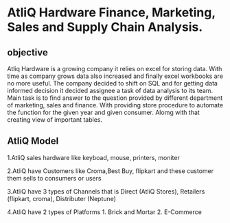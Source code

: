 # AtliQ Hardware Finance, Marketing, Sales and Supply Chain Analysis.


## objective 
Atliq Hardware is a growing company it relies on excel for storing data. With time as company grows data also increased and finally excel workbooks are no more useful. The company decided to shift on SQL and for getting data informed decision it decided assignee a task of data analysis to its team. 
Main task is to find answer to the question provided by different department of marketing, sales and finance. With providing store procedure to automate the function for the given year and given consumer. Alomg with that creating view of important tables. 

## AtliQ Model

1.AtliQ sales hardware like keyboad, mouse, printers, moniter 

2.AtliQ have Customers like Croma,Best Buy, flipkart and these customer them sells to consumers or users

3.AtliQ have 3 types of Channels that is Direct (AtliQ Stores), Retailers (flipkart, croma), Distributer (Neptune)

4.AtliQ have 2 types of Platforms 1. Brick and Mortar 2. E-Commerce




